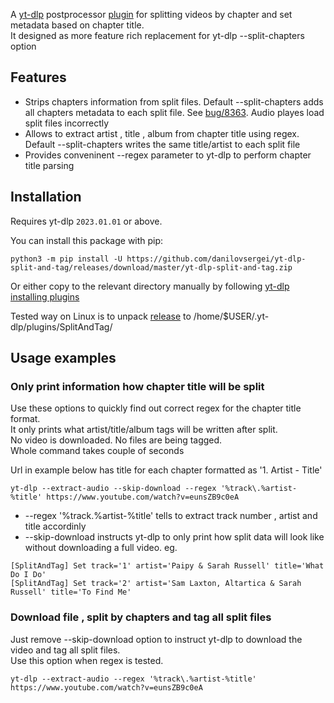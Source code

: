A [yt-dlp](https://github.com/yt-dlp/yt-dlp) postprocessor [plugin](https://github.com/yt-dlp/yt-dlp#plugins) for splitting videos by chapter and set metadata based on chapter title.\
It designed as more feature rich replacement for yt-dlp --split-chapters option

## Features
* Strips chapters information from split files. Default --split-chapters adds all chapters metadata to each split file. See [bug/8363](https://github.com/yt-dlp/yt-dlp/issues/8363). Audio playes load split files incorrectly 
* Allows to extract artist , title , album from chapter title using regex. Default --split-chapters writes the same title/artist to each split file
* Provides conveninent --regex parameter to yt-dlp to perform chapter title parsing

## Installation

Requires yt-dlp `2023.01.01` or above.

You can install this package with pip:

```
python3 -m pip install -U https://github.com/danilovsergei/yt-dlp-split-and-tag/releases/download/master/yt-dlp-split-and-tag.zip
```

Or either copy to the relevant directory manually by following [yt-dlp installing plugins](https://github.com/yt-dlp/yt-dlp#installing-plugins)

Tested way on Linux is to unpack [release](https://github.com/danilovsergei/yt-dlp-split-and-tag/releases/download/master/yt-dlp-split-and-tag.zip) to /home/$USER/.yt-dlp/plugins/SplitAndTag/

## Usage examples
### Only print information how chapter title will be split
Use these options to quickly find out correct regex for the chapter title format.\
It only prints what artist/title/album tags will be written after split.\
No video is downloaded. No files are being tagged.\
Whole command takes couple of seconds

Url in example below has title for each chapter formatted as '1. Artist - Title'
```
yt-dlp --extract-audio --skip-download --regex '%track\.%artist-%title' https://www.youtube.com/watch?v=eunsZB9c0eA
```
* --regex '%track\.%artist-%title' tells to extract track number , artist and title accordinly
* --skip-download instructs yt-dlp to only print how split data will look like without downloading a full video.
eg.
```
[SplitAndTag] Set track='1' artist='Paipy & Sarah Russell' title='What Do I Do'
[SplitAndTag] Set track='2' artist='Sam Laxton, Altartica & Sarah Russell' title='To Find Me'
```

### Download file , split by chapters and tag all split files
Just remove --skip-download option to instruct yt-dlp to download the video and tag all split files.\
Use this option when regex is tested.

```
yt-dlp --extract-audio --regex '%track\.%artist-%title' https://www.youtube.com/watch?v=eunsZB9c0eA
```
